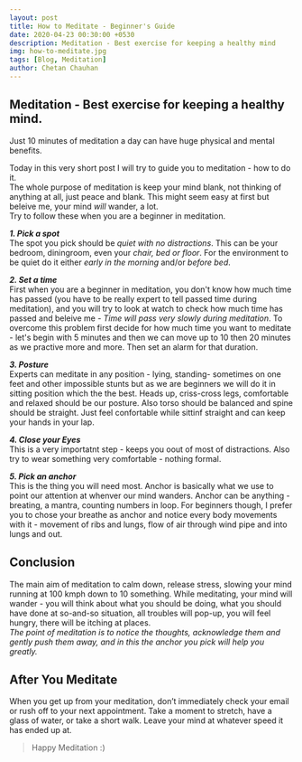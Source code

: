 ```yaml
---
layout: post
title: How to Meditate - Beginner's Guide
date: 2020-04-23 00:30:00 +0530
description: Meditation - Best exercise for keeping a healthy mind
img: how-to-meditate.jpg
tags: [Blog, Meditation]
author: Chetan Chauhan
---
```

## **Meditation** - Best exercise for keeping a healthy mind.

Just 10 minutes of meditation a day can have huge physical and mental benefits.

Today in this very short post I will try to guide you to meditation - how to do it.\
The whole purpose of meditation is keep your mind blank, not thinking of anything at all, just peace and blank. This might seem easy at first but beleive me, your mind *will* wander, a lot.\
Try to follow these when you are a beginner in meditation.

_**1. Pick a spot**_ \
The spot you pick should be *quiet with no distractions*. This can be your bedroom, diningroom, even your *chair, bed or floor*. For the environment to be quiet do it either *early in the morning* and/or *before bed*.

_**2. Set a time**_ \
First when you are a beginner in meditation, you don't know how much time has passed (you have to be really expert to tell passed time during meditation), and you will try to look at watch to check how much time has passed and beleive me - *Time will pass very slowly during meditation*. To overcome this problem first decide for how much time you want to meditate - let's begin with 5 minutes and then we can move up to 10 then 20 minutes as we practive more and more. Then set an alarm for that duration.

_**3. Posture**_ \
Experts can meditate in any position - lying, standing- sometimes on one feet and other impossible stunts but as we are beginners we will do it in sitting position which the the best. Heads up, criss-cross legs, comfortable and relaxed should be our posture.
Also torso should be balanced and spine should be straight. Just feel confortable while sittinf straight and can keep your hands in your lap.

_**4. Close your Eyes**_ \
This is a very importatnt step - keeps you oout of most of distractions. Also try to wear something very comfortable - nothing formal.

_**5. Pick an anchor**_ \
This is the thing you will need most. Anchor is basically what we use to point our attention at whenver our mind wanders. Anchor can be anything - breating, a mantra, counting numbers in loop. For beginners though, I prefer you to chose your breathe as anchor and notice every body movements with it - movement of ribs and lungs, flow of air through wind pipe and into lungs and out.

## Conclusion

The main aim of meditation to calm down, release stress, slowing your mind running at 100 kmph down to 10 something. While meditating, your mind will wander - you will think about what you should be doing, what you should have done at so-and-so situation, all troubles will pop-up, you will feel hungry, there will be itching at places. \
*The point of meditation is to notice the thoughts, acknowledge them and gently push them away, and in this the anchor you pick will help you greatly.*

## After You Meditate

When you get up from your meditation, don’t immediately check your email or rush off to your next appointment. Take a moment to stretch, have a glass of water, or take a short walk. Leave your mind at whatever speed it has ended up at. 

> Happy Meditation :)






